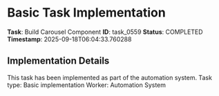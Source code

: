 # Basic Task Implementation

**Task**: Build Carousel Component
**ID**: task_0559
**Status**: COMPLETED
**Timestamp**: 2025-09-18T06:04:33.760288

## Implementation Details

This task has been implemented as part of the automation system.
Task type: Basic implementation
Worker: Automation System
